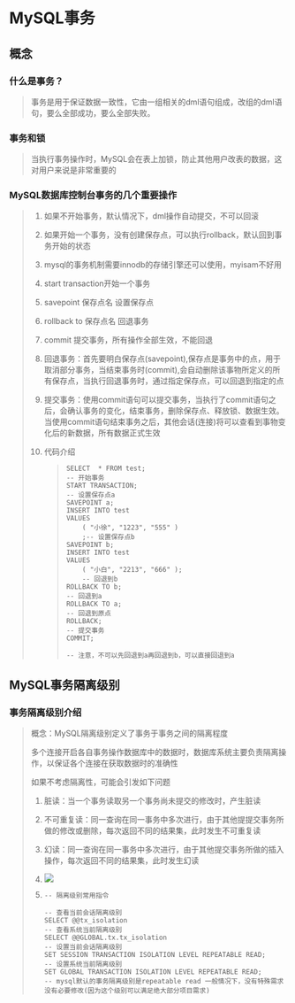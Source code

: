 # MySQL事务

## 概念

### 什么是事务？

> 事务是用于保证数据一致性，它由一组相关的dml语句组成，改组的dml语句，要么全部成功，要么全部失败。

### 事务和锁

> 当执行事务操作时，MySQL会在表上加锁，防止其他用户改表的数据，这对用户来说是非常重要的

### MySQL数据库控制台事务的几个重要操作

> 1. 如果不开始事务，默认情况下，dml操作自动提交，不可以回滚
>
> 2. 如果开始一个事务，没有创建保存点，可以执行rollback，默认回到事务开始的状态
>
> 3. mysql的事务机制需要innodb的存储引擎还可以使用，myisam不好用
>
> 4. start transaction开始一个事务
>
> 5. savepoint 保存点名 设置保存点
>
> 6. rollback to  保存点名 回退事务
>
> 7. commit  提交事务，所有操作全部生效，不能回退
>
> 8. 回退事务：首先要明白保存点(savepoint),保存点是事务中的点，用于取消部分事务，当结束事务时(commit),会自动删除该事物所定义的所有保存点，当执行回退事务时，通过指定保存点，可以回退到指定的点
>
> 9. 提交事务：使用commit语句可以提交事务，当执行了commit语句之后，会确认事务的变化，结束事务，删除保存点、释放锁、数据生效。当使用commit语句结束事务之后，其他会话(连接)将可以查看到事物变化后的新数据，所有数据正式生效
>
> 10. 代码介绍
>
>     > ```mysql
>     > SELECT	* FROM test;
>     > -- 开始事务
>     > START TRANSACTION;
>     > -- 设置保存点a
>     > SAVEPOINT a;
>     > INSERT INTO test
>     > VALUES
>     > 	( "小徐", "1223", "555" )
>     > 	;-- 设置保存点b
>     > SAVEPOINT b;
>     > INSERT INTO test
>     > VALUES
>     > 	( "小白", "2213", "666" );
>     > 	-- 回退到b
>     > ROLLBACK TO b;
>     > -- 回退到a
>     > ROLLBACK TO a;
>     > -- 回退到原点
>     > ROLLBACK;
>     > -- 提交事务
>     > COMMIT;
>     > 
>     > -- 注意，不可以先回退到a再回退到b，可以直接回退到a
>     > ```

## MySQL事务隔离级别

### 事务隔离级别介绍

> 概念：MySQL隔离级别定义了事务于事务之间的隔离程度
>
> 多个连接开启各自事务操作数据库中的数据时，数据库系统主要负责隔离操作，以保证各个连接在获取数据时的准确性
>
> 如果不考虑隔离性，可能会引发如下问题
>
> 1. 脏读：当一个事务读取另一个事务尚未提交的修改时，产生脏读
>
> 2. 不可重复读：同一查询在同一事务中多次进行，由于其他提提交事务所做的修改或删除，每次返回不同的结果集，此时发生不可重复读
>
> 3. 幻读：同一查询在同一事务中多次进行，由于其他提交事务所做的插入操作，每次返回不同的结果集，此时发生幻读
>
> 4. ![](D:\DeskTop\jpg\JDBC基础\隔离图.png)
>
> 5. ```mysql
>    -- 隔离级别常用指令
>    
>    -- 查看当前会话隔离级别
>    SELECT @@tx_isolation
>    -- 查看系统当前隔离级别
>    SELECT @@GLOBAL.tx.tx_isolation
>    -- 设置当前会话隔离级别
>    SET SESSION TRANSACTION ISOLATION LEVEL REPEATABLE READ;
>    -- 设置系统当前隔离级别
>    SET GLOBAL TRANSACTION ISOLATION LEVEL REPEATABLE READ;
>    -- mysql默认的事务隔离级别是repeatable read 一般情况下，没有特殊需求没有必要修改(因为这个级别可以满足绝大部分项目需求)
>    ```
>
>    

